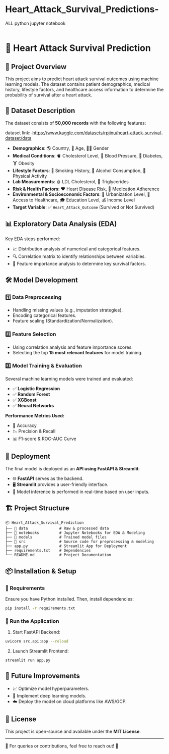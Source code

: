 # Heart_Attack_Survival_Predictions-
ALL python jupyter notebook

<img src="">

# 🏥 Heart Attack Survival Prediction

## 📌 Project Overview
This project aims to predict heart attack survival outcomes using machine learning models. The dataset contains patient demographics, medical history, lifestyle factors, and healthcare access information to determine the probability of survival after a heart attack.

## 📂 Dataset Description
The dataset consists of **50,000 records** with the following features:

dataset link:-https://www.kaggle.com/datasets/rpjinu/heart-attack-survival-dataset/data

- **Demographics**: 🌎 Country, 🧑 Age, 👨‍⚕️ Gender
- **Medical Conditions**: 🫀 Cholesterol Level, 🔴 Blood Pressure, 💊 Diabetes, 🏋️ Obesity
- **Lifestyle Factors**: 🚬 Smoking History, 🍷 Alcohol Consumption, 🏃 Physical Activity
- **Lab Measurements**: 🩸 LDL Cholesterol, 🔬 Triglycerides
- **Risk & Health Factors**: ❤️ Heart Disease Risk, 💊 Medication Adherence
- **Environmental & Socioeconomic Factors**: 🌆 Urbanization Level, 🏥 Access to Healthcare, 🎓 Education Level, 💰 Income Level
- **Target Variable**: ✅ `Heart_Attack_Outcome` (Survived or Not Survived)

## 📊 Exploratory Data Analysis (EDA)
Key EDA steps performed:
- 📈 Distribution analysis of numerical and categorical features.
- 🔍 Correlation matrix to identify relationships between variables.
- 🏥 Feature importance analysis to determine key survival factors.

## 🛠️ Model Development
### 1️⃣ **Data Preprocessing**
- Handling missing values (e.g., imputation strategies).
- Encoding categorical features.
- Feature scaling (Standardization/Normalization).

### 2️⃣ **Feature Selection**
- Using correlation analysis and feature importance scores.
- Selecting the top **15 most relevant features** for model training.

### 3️⃣ **Model Training & Evaluation**
Several machine learning models were trained and evaluated:
- ✅ **Logistic Regression**
- ✅ **Random Forest**
- ✅ **XGBoost**
- ✅ **Neural Networks**

**Performance Metrics Used:**
- 🎯 Accuracy
- 📉 Precision & Recall
- 📊 F1-score & ROC-AUC Curve

## 🚀 Deployment
The final model is deployed as an **API using FastAPI & Streamlit**:
- 🌐 **FastAPI** serves as the backend.
- 🖥️ **Streamlit** provides a user-friendly interface.
- 🔄 Model inference is performed in real-time based on user inputs.

## 🏗️ Project Structure
```
📦 Heart_Attack_Survival_Prediction
├── 📁 data              # Raw & processed data
├── 📁 notebooks         # Jupyter Notebooks for EDA & Modeling
├── 📁 models            # Trained model files
├── 📁 src               # Source code for preprocessing & modeling
├── app.py              # Streamlit App for Deployment
├── requirements.txt    # Dependencies
└── README.md           # Project Documentation
```

## 📦 Installation & Setup
### 🔧 Requirements
Ensure you have Python installed. Then, install dependencies:
```bash
pip install -r requirements.txt
```

### 🚀 Run the Application
1. Start FastAPI Backend:
```bash
uvicorn src.api:app --reload
```
2. Launch Streamlit Frontend:
```bash
streamlit run app.py
```

## 🎯 Future Improvements
- 📈 Optimize model hyperparameters.
- 🤖 Implement deep learning models.
- ☁️ Deploy the model on cloud platforms like AWS/GCP.

## 📜 License
This project is open-source and available under the **MIT License**.

---
📩 For queries or contributions, feel free to reach out! 🚀
